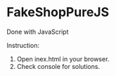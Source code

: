# FakeShopPureJS

Done with JavaScript

Instruction:
1. Open inex.html in your browser.
2. Check console for solutions.
